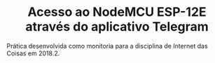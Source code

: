 
<h1 align="center">Acesso ao NodeMCU ESP-12E através do aplicativo Telegram
</h1>

Prática desenvolvida como monitoria para a disciplina de Internet das Coisas em 2018.2. 
